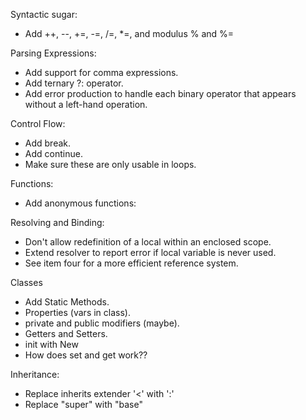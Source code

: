 Syntactic sugar:
- Add ++, --, +=, -=, /=, *=, and modulus % and %=

Parsing Expressions:
- Add support for comma expressions.
- Add ternary ?: operator.
- Add error production to handle each binary operator that appears without a left-hand operation.

Control Flow:
- Add break.
- Add continue.
- Make sure these are only usable in loops.

Functions:
- Add anonymous functions:

Resolving and Binding:
- Don't allow redefinition of a local within an enclosed scope.
- Extend resolver to report error if local variable is never used.
- See item four for a more efficient reference system.

Classes
- Add Static Methods.
- Properties (vars in class).
- private and public modifiers (maybe).
- Getters and Setters.
- init with New
- How does set and get work??

Inheritance:
- Replace inherits extender '<' with ':'
- Replace "super" with "base"